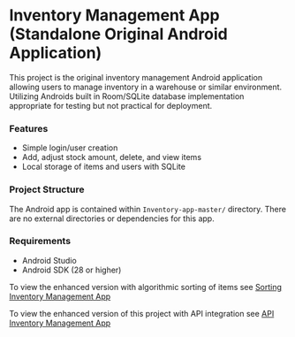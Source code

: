 # Inventory Management App (Standalone Original Android Application)
This project is the original inventory management Android application allowing users to manage inventory in a warehouse or similar environment. Utilizing Androids built in Room/SQLite database implementation appropriate for testing but not practical for deployment.


### Features
- Simple login/user creation
- Add, adjust stock amount, delete, and view items
- Local storage of items and users with SQLite


### Project Structure
The Android app is contained within `Inventory-app-master/` directory. There are no external directories or dependencies for this app.


### Requirements
- Android Studio
- Android SDK (28 or higher)


To view the enhanced version with algorithmic sorting of items see [Sorting Inventory Management App](https://github.com/johnathanki/johnathanki.github.io/blob/main/Artifact_2/enhanced/README.md)

To view the enhanced version of this project with API integration see [API Inventory Management App](https://github.com/johnathanki/johnathanki.github.io/blob/main/Artifact_3/enhanced/README.md)


